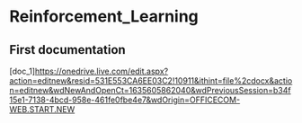 # Reinforcement_Learning

## First documentation
[doc_1]https://onedrive.live.com/edit.aspx?action=editnew&resid=531E553CA6EE03C2!10911&ithint=file%2cdocx&action=editnew&wdNewAndOpenCt=1635605862040&wdPreviousSession=b34f15e1-7138-4bcd-958e-461fe0fbe4e7&wdOrigin=OFFICECOM-WEB.START.NEW
